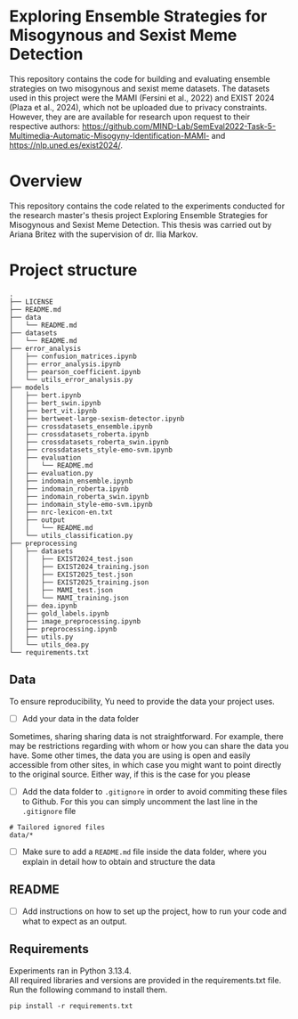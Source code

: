 # Exploring Ensemble Strategies for Misogynous and Sexist Meme Detection
This repository contains the code for building and evaluating ensemble strategies on two misogynous and sexist meme datasets. The datasets used in this project were the MAMI (Fersini et al., 2022) and EXIST 2024 (Plaza et al., 2024), which not be uploaded due to privacy constraints. However, they are are available for research upon request to their respective authors: https://github.com/MIND-Lab/SemEval2022-Task-5-Multimedia-Automatic-Misogyny-Identification-MAMI- and https://nlp.uned.es/exist2024/.

# Overview
This repository contains the code related to the experiments conducted for the research master's thesis project Exploring Ensemble Strategies for Misogynous and Sexist Meme Detection. This thesis was carried out by Ariana Britez with the supervision of dr. Ilia Markov.

# Project structure

```
.
├── LICENSE
├── README.md
├── data
│   └── README.md
├── datasets
│   └── README.md
├── error_analysis
│   ├── confusion_matrices.ipynb
│   ├── error_analysis.ipynb
│   ├── pearson_coefficient.ipynb
│   └── utils_error_analysis.py
├── models
│   ├── bert.ipynb
│   ├── bert_swin.ipynb
│   ├── bert_vit.ipynb
│   ├── bertweet-large-sexism-detector.ipynb
│   ├── crossdatasets_ensemble.ipynb
│   ├── crossdatasets_roberta.ipynb
│   ├── crossdatasets_roberta_swin.ipynb
│   ├── crossdatasets_style-emo-svm.ipynb
│   ├── evaluation
│   │   └── README.md
│   ├── evaluation.py
│   ├── indomain_ensemble.ipynb
│   ├── indomain_roberta.ipynb
│   ├── indomain_roberta_swin.ipynb
│   ├── indomain_style-emo-svm.ipynb
│   ├── nrc-lexicon-en.txt
│   ├── output
│   │   └── README.md
│   └── utils_classification.py
├── preprocessing
│   ├── datasets
│   │   ├── EXIST2024_test.json
│   │   ├── EXIST2024_training.json
│   │   ├── EXIST2025_test.json
│   │   ├── EXIST2025_training.json
│   │   ├── MAMI_test.json
│   │   └── MAMI_training.json
│   ├── dea.ipynb
│   ├── gold_labels.ipynb
│   ├── image_preprocessing.ipynb
│   ├── preprocessing.ipynb
│   ├── utils.py
│   └── utils_dea.py
└── requirements.txt
```

## Data 
To ensure reproducibility, Yu need to provide the data your project uses.
- [ ] Add your data in the data folder

Sometimes, sharing sharing data is not straightforward. For example, there may be restrictions regarding with whom or how you can share the data you have. Some other times, the data you are using is open and easily accessible from other sites, in which case you might want to point directly to the original source. Either way, if this is the case for you please 
- [ ] Add the data folder to ``.gitignore`` in order to avoid commiting these files to Github. For this you can simply uncomment the last line in the ``.gitignore`` file  
```
# Tailored ignored files
data/*
```
- [ ] Make sure to add a ``README.md`` file inside the data folder, where you explain in detail how to obtain and structure the data

## README
- [ ] Add instructions on how to set up the project, how to run your code and what to expect as an output.

## Requirements

Experiments ran in Python 3.13.4. \
All required libraries and versions are provided in the requirements.txt file. Run the following command to install them.

`pip install -r requirements.txt`







